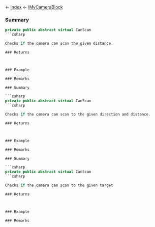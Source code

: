 ← [Index](Api-Index) ← [IMyCameraBlock](Sandbox.ModAPI.Ingame.IMyCameraBlock)

### Summary

```csharp
private public abstract virtual CanScan
```csharp

Checks if the camera can scan the given distance.

### Returns



### Example

### Remarks

### Summary

```csharp
private public abstract virtual CanScan
```csharp

Checks if the camera can scan to the given direction and distance.

### Returns



### Example

### Remarks

### Summary

```csharp
private public abstract virtual CanScan
```csharp

Checks if the camera can scan to the given target

### Returns



### Example

### Remarks


